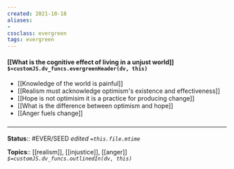 ```yaml
---
created: 2021-10-18
aliases:
- 
cssclass: evergreen
tags: evergreen
---
```

#### [[What is the cognitive effect of living in a unjust world]] `$=customJS.dv_funcs.evergreenHeader(dv, this)`

- [[Knowledge of the world is painful]]
- [[Realism must acknowledge optimism's existence and effectiveness]]
- [[Hope is not optimisim it is a practice for producing change]]
- [[What is the difference between optimism and hope]]
- [[Anger fuels change]]

### <hr class="footnote"/>

**Status**:: #EVER/SEED
*edited `=this.file.mtime`*

**Topics**:: [[realism]], [[injustice]], [[anger]]
*`$=customJS.dv_funcs.outlinedIn(dv, this)`*


